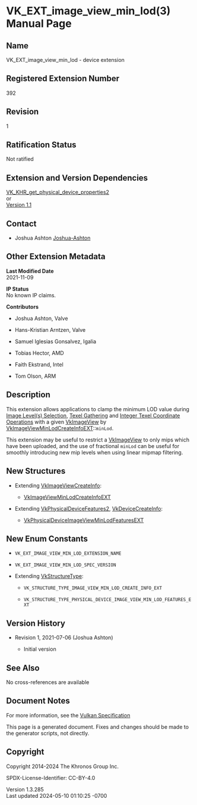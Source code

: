 # VK_EXT_image_view_min_lod(3) Manual Page

## Name

VK_EXT_image_view_min_lod - device extension



## <a href="#_registered_extension_number" class="anchor"></a>Registered Extension Number

392

## <a href="#_revision" class="anchor"></a>Revision

1

## <a href="#_ratification_status" class="anchor"></a>Ratification Status

Not ratified

## <a href="#_extension_and_version_dependencies" class="anchor"></a>Extension and Version Dependencies

[VK_KHR_get_physical_device_properties2](https://registry.khronos.org/vulkan/specs/1.3-extensions/man/html/VK_KHR_get_physical_device_properties2.html)  
or  
[Version 1.1](#versions-1.1)  

## <a href="#_contact" class="anchor"></a>Contact

- Joshua Ashton <a
  href="https://github.com/KhronosGroup/Vulkan-Docs/issues/new?body=%5BVK_EXT_image_view_min_lod%5D%20@Joshua-Ashton%0A*Here%20describe%20the%20issue%20or%20question%20you%20have%20about%20the%20VK_EXT_image_view_min_lod%20extension*"
  target="_blank" rel="nofollow noopener"><em></em>Joshua-Ashton</a>

## <a href="#_other_extension_metadata" class="anchor"></a>Other Extension Metadata

**Last Modified Date**  
2021-11-09

**IP Status**  
No known IP claims.

**Contributors**  
- Joshua Ashton, Valve

- Hans-Kristian Arntzen, Valve

- Samuel Iglesias Gonsalvez, Igalia

- Tobias Hector, AMD

- Faith Ekstrand, Intel

- Tom Olson, ARM

## <a href="#_description" class="anchor"></a>Description

This extension allows applications to clamp the minimum LOD value during
<a
href="https://registry.khronos.org/vulkan/specs/1.3-extensions/html/vkspec.html#textures-image-level-selection"
target="_blank" rel="noopener">Image Level(s) Selection</a>, <a
href="https://registry.khronos.org/vulkan/specs/1.3-extensions/html/vkspec.html#textures-gather"
target="_blank" rel="noopener">Texel Gathering</a> and <a
href="https://registry.khronos.org/vulkan/specs/1.3-extensions/html/vkspec.html#textures-integer-coordinate-operations"
target="_blank" rel="noopener">Integer Texel Coordinate Operations</a>
with a given [VkImageView](https://registry.khronos.org/vulkan/specs/1.3-extensions/man/html/VkImageView.html) by
[VkImageViewMinLodCreateInfoEXT](https://registry.khronos.org/vulkan/specs/1.3-extensions/man/html/VkImageViewMinLodCreateInfoEXT.html)::`minLod`.

This extension may be useful to restrict a
[VkImageView](https://registry.khronos.org/vulkan/specs/1.3-extensions/man/html/VkImageView.html) to only mips which have been uploaded,
and the use of fractional `minLod` can be useful for smoothly
introducing new mip levels when using linear mipmap filtering.

## <a href="#_new_structures" class="anchor"></a>New Structures

- Extending [VkImageViewCreateInfo](https://registry.khronos.org/vulkan/specs/1.3-extensions/man/html/VkImageViewCreateInfo.html):

  - [VkImageViewMinLodCreateInfoEXT](https://registry.khronos.org/vulkan/specs/1.3-extensions/man/html/VkImageViewMinLodCreateInfoEXT.html)

- Extending [VkPhysicalDeviceFeatures2](https://registry.khronos.org/vulkan/specs/1.3-extensions/man/html/VkPhysicalDeviceFeatures2.html),
  [VkDeviceCreateInfo](https://registry.khronos.org/vulkan/specs/1.3-extensions/man/html/VkDeviceCreateInfo.html):

  - [VkPhysicalDeviceImageViewMinLodFeaturesEXT](https://registry.khronos.org/vulkan/specs/1.3-extensions/man/html/VkPhysicalDeviceImageViewMinLodFeaturesEXT.html)

## <a href="#_new_enum_constants" class="anchor"></a>New Enum Constants

- `VK_EXT_IMAGE_VIEW_MIN_LOD_EXTENSION_NAME`

- `VK_EXT_IMAGE_VIEW_MIN_LOD_SPEC_VERSION`

- Extending [VkStructureType](https://registry.khronos.org/vulkan/specs/1.3-extensions/man/html/VkStructureType.html):

  - `VK_STRUCTURE_TYPE_IMAGE_VIEW_MIN_LOD_CREATE_INFO_EXT`

  - `VK_STRUCTURE_TYPE_PHYSICAL_DEVICE_IMAGE_VIEW_MIN_LOD_FEATURES_EXT`

## <a href="#_version_history" class="anchor"></a>Version History

- Revision 1, 2021-07-06 (Joshua Ashton)

  - Initial version

## <a href="#_see_also" class="anchor"></a>See Also

No cross-references are available

## <a href="#_document_notes" class="anchor"></a>Document Notes

For more information, see the <a
href="https://registry.khronos.org/vulkan/specs/1.3-extensions/html/vkspec.html#VK_EXT_image_view_min_lod"
target="_blank" rel="noopener">Vulkan Specification</a>

This page is a generated document. Fixes and changes should be made to
the generator scripts, not directly.

## <a href="#_copyright" class="anchor"></a>Copyright

Copyright 2014-2024 The Khronos Group Inc.

SPDX-License-Identifier: CC-BY-4.0

Version 1.3.285  
Last updated 2024-05-10 01:10:25 -0700
